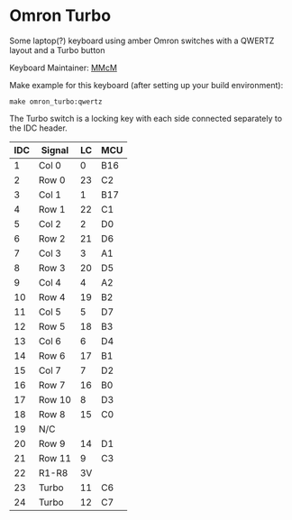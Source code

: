 # Omron Turbo

Some laptop(?) keyboard using amber Omron switches with a QWERTZ layout and a Turbo button

Keyboard Maintainer: [MMcM](https://github.com/MMcM)  

Make example for this keyboard (after setting up your build environment):

    make omron_turbo:qwertz

The Turbo switch is a locking key with each side connected separately to the IDC header.

| IDC | Signal | LC | MCU |
|-----|--------|----|-----|
| 1   | Col 0  | 0  | B16 |
| 2   | Row 0  | 23 | C2  |
| 3   | Col 1  | 1  | B17 |
| 4   | Row 1  | 22 | C1  |
| 5   | Col 2  | 2  | D0  |
| 6   | Row 2  | 21 | D6  |
| 7   | Col 3  | 3  | A1  |
| 8   | Row 3  | 20 | D5  |
| 9   | Col 4  | 4  | A2  |
| 10  | Row 4  | 19 | B2  |
| 11  | Col 5  | 5  | D7  |
| 12  | Row 5  | 18 | B3  |
| 13  | Col 6  | 6  | D4  |
| 14  | Row 6  | 17 | B1  |
| 15  | Col 7  | 7  | D2  |
| 16  | Row 7  | 16 | B0  |
| 17  | Row 10 | 8  | D3  |
| 18  | Row 8  | 15 | C0  |
| 19  | N/C    |    |     |
| 20  | Row 9  | 14 | D1  |
| 21  | Row 11 | 9  | C3  |
| 22  | R1-R8  | 3V |     |
| 23  | Turbo  | 11 | C6  |
| 24  | Turbo  | 12 | C7  |
